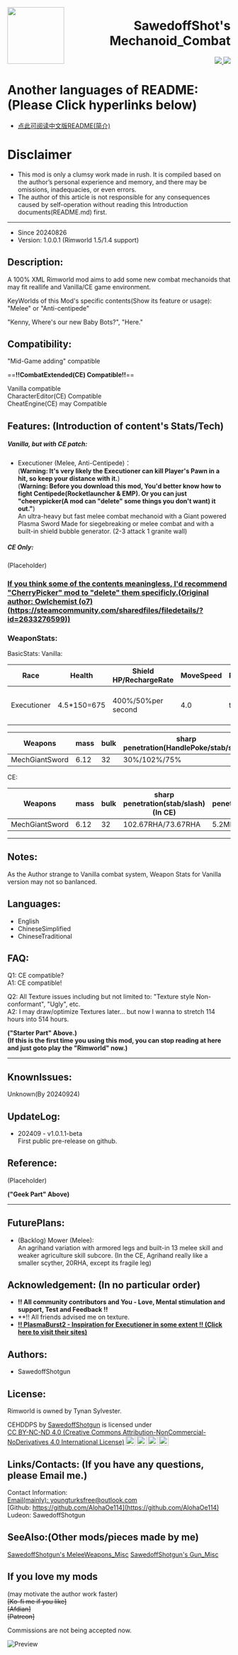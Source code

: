 <p>
  <img src="About/SS_Icon.png" height="128" align="left">
  <h1 align="right">SawedoffShot's Mechanoid_Combat</h1>
</p>

<p align="right">
  <a href="https://github.com/AlohaOe114/SawedoffShotgun-s-MeleeWeapons_Misc">
    <img src="https://img.shields.io/badge/-Github%20Latest%20release-gray?style=for-the-badge&logo=github">
  </a>
  <a href="mailto:youngturksfree@outlook.com">
    <img src="https://img.shields.io/badge/-Email%20us-blue?style=for-the-badge&logo=mail">
  </a>
</p>


# Another languages of README:(Please Click hyperlinks below)
 - [点此可阅读中文版README(简介)](README_zh-Hans.md)

# Disclaimer
 - This mod is only a clumsy work made in rush. It is compiled based on the author’s personal experience and memory, and there may be omissions, inadequacies, or even errors.    
 - The author of this article is not responsible for any consequences caused by self-operation without reading this Introduction documents(README.md) first.    

------------------------------------------

 - Since 20240826
 - Version: 1.0.0.1 (Rimworld 1.5/1.4 support)

## Description:

 A 100% XML Rimworld mod aims to add some new combat mechanoids that may fit reallife and Vanilla/CE game environment.    
 
KeyWorlds of this Mod's specific contents(Show its feature or usage):    
 "Melee" or "Anti-centipede"    

 "Kenny, Where's our new Baby Bots?", "Here."    

## Compatibility:    
 "Mid-Game adding" compatible    

 ==**!!CombatExtended(CE) Compatible!!**==    

 Vanilla compatible    
 CharacterEditor(CE) Compatible    
 CheatEngine(CE) may Compatible    

## Features: (Introduction of content's Stats/Tech)

 ##### Vanilla, but with CE patch:
 - Executioner (Melee, Anti-Centipede)：    
 (**Warning: It's very likely the Executioner can kill Player's Pawn in a hit, so keep your distance with it.**)    
 (**Warning: Before you download this mod, You'd better know how to fight Centipede(Rocketlauncher & EMP). Or you can just "cheerypicker(A mod can "delete" some things you don't want) it out."**)    
 An ultra-heavy but fast melee combat mechanoid with a Giant powered Plasma Sword Made for siegebreaking or melee combat and with a built-in shield bubble generator.  (2-3 attack 1 granite wall)    

 ##### CE Only:
 (Placeholder)

### [If you think some of the contents meaningless, I'd recommend "CherryPicker" mod to "delete" them specificly.(Original author: Owlchemist (o7) (https://steamcommunity.com/sharedfiles/filedetails/?id=2633276599))](https://steamcommunity.com/sharedfiles/filedetails/?id=3230046902)

### WeaponStats:

 BasicStats:
  Vanilla:

| Race        | Health       | Shield HP/RechargeRate | MoveSpeed | PsychicImmune | Abilities                  | Armor_Sharp   | Armor_Blunt    | BandwidthCost | ResearchPrerequisite  | Cost                                                  |
| ----------- | ------------ | ---------------------- | --------- | ------------- | -------------------------- | ------------- | -------------- | ------------- | --------------------- | ----------------------------------------------------- |
| Executioner | 4.5\*150=675 | 400%/50%per second     | 4.0       | true          | ShortJump, InstantSmokepop | 120%/18+27RHA | 40%/9+65.25MPa | 5             | High mechtech(Tier 3) | 350*Steel, 350*Plasteel, 10*ComponentIndustrial, 2*SignalChip, 1*High subcore |

| Weapons        | mass | bulk | sharp penetration(HandlePoke/stab/slash) | blunt penetration(HandlePoke/stab/slash) | cooldown(HandlePoke/Stab/Slash) | Damage(HandlePoke/Stab/Slash)                   | MarketValue | DPS (DamagePerSecond) |
| -------------- | ---- | ---- | ---------------------------------------- | ---------------------------------------- | ------------------------------- | ----------------------------------------------- | ----------- | --------------------- |
| MechGiantSword | 6.12 | 32   | 30%/102%/75%                             | -                                        | 2/1.65/1.45                     | 16(+5Demolish)/72(+16Demolish)/160(+20Demolish) | 8330        | 97.75                 |
 
  CE:

| Weapons        | mass | bulk | sharp penetration(stab/slash) (In CE) | blunt penetration(HandlePoke/stab/slash) (In CE) | cooldown(HandlePoke/Stab/Slash) | Damage(HandlePoke/Stab/Slash)                   | MarketValue | DPS (DamagePerSecond) |
| -------------- | ---- | ---- | ------------------------------------- | ------------------------------------------------ | ------------------------------- | ----------------------------------------------- | ----------- | --------------------- |
| MechGiantSword | 6.12 | 32   | 102.67RHA/73.67RHA                    | 5.2MPa/7.33MPa/44.1MPa                           | 1.5/1.38/1.22                   | 16(+5Demolish)/72(+16Demolish)/160(+20Demolish) | 8330        | 80.58                 |

------------------------------------------

## Notes:
 As the Author strange to Vanilla combat system, Weapon Stats for Vanilla version may not so banlanced.

## Languages:
 - English    
 - ChineseSimplified    
 - ChineseTraditional    

## FAQ: 
 Q1: CE compatible?    
 A1: CE compatible!    

 Q2: All Texture issues including but not limited to: "Texture style Non-conformant", "Ugly", etc.    
 A2: I may draw/optimize Textures later... but now I wanna to stretch 114 hours into 514 hours.    

**("Starter Part" Above.)    
(If this is the first time you using this mod, you can stop reading at here and just goto play the "Rimworld" now.)**    

------------------------------------------

## KnownIssues:
 Unknown(By 20240924)

## UpdateLog:
 - 202409 - v1.0.1.1-beta    
   First public pre-release on github.    

## Reference:
 (Placeholder)

**("Geek Part" Above)**

------------------------------------------

## FuturePlans:
 - (Backlog) Mower (Melee):    
  An agrihand variation with armored legs and built-in 13 melee skill and weaker agriculture skill subcore. (In the CE, Agrihand really like a smaller scyther, 20RHA, except its fragile leg)    

## Acknowledgement: (In no particular order)    
 - **!! All community contributors and You - Love, Mental stimulation and support, Test and Feedback !!**    
 - **!! All friends advised me on texture.    
 - **[!! PlasmaBurst2 - Inspiration for Executioner in some extent !! (Click here to visit their sites)](https://www.plazmaburst2.com)**    

## Authors:
 - SawedoffShotgun

## License:
  Rimworld is owned by Tynan Sylvester.    
  <p xmlns:cc="http://creativecommons.org/ns#" xmlns:dct="http://purl.org/dc/terms/"><span property="dct:title">CEHDDPS</span> by <a rel="cc:attributionURL dct:creator" property="cc:attributionName" href="http://mailto:youngturksfree@outlook.com">SawedoffShotgun</a> is licensed under <a href="https://creativecommons.org/licenses/by-nc-nd/4.0/?ref=chooser-v1" target="_blank" rel="license noopener noreferrer" style="display:inline-block;">CC BY-NC-ND 4.0 (Creative Commons Attribution-NonCommercial-NoDerivatives 4.0 International License)<img style="height:22px!important;margin-left:3px;vertical-align:text-bottom;" src="https://mirrors.creativecommons.org/presskit/icons/cc.svg?ref=chooser-v1" alt=""><img style="height:22px!important;margin-left:3px;vertical-align:text-bottom;" src="https://mirrors.creativecommons.org/presskit/icons/by.svg?ref=chooser-v1" alt=""><img style="height:22px!important;margin-left:3px;vertical-align:text-bottom;" src="https://mirrors.creativecommons.org/presskit/icons/nc.svg?ref=chooser-v1" alt=""><img style="height:22px!important;margin-left:3px;vertical-align:text-bottom;" src="https://mirrors.creativecommons.org/presskit/icons/nd.svg?ref=chooser-v1" alt=""></a></p>    

## Links/Contacts: (If you have any questions, please Email me.)
 Contact Information:    
  [Email(mainly): youngturksfree@outlook.com](mailto:youngturksfree@outlook.com)    
  [Github: https://github.com/AlohaOe114](https://github.com/AlohaOe114)    
 Ludeon: SawedoffShotgun

## SeeAlso:(Other mods/pieces made by me)
 [SawedoffShotgun's MeleeWeapons_Misc]()
 [SawedoffShotgun's Gun_Misc]()

## If you love my mods    
(may motivate the author work faster)    
~~[Ko-fi me if you like]~~     
~~[Afdian]~~     
~~[Patreon]~~     
     
Commissions are not being accepted now.     

![Preview](/About/Preview.png)
